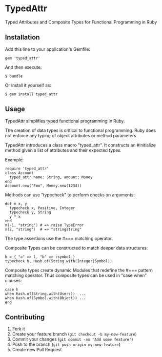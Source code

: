 # TypedAttr

Typed Attributes and Composite Types for Functional Programming in Ruby

## Installation

Add this line to your application's Gemfile:

    gem 'typed_attr'

And then execute:

    $ bundle

Or install it yourself as:

    $ gem install typed_attr

## Usage

TypedAttr simplifies typed functional programming in Ruby.

The creation of data types is critical to functional programming.
Ruby does not enforce any typing of object attributes or method parameters.

TypedAttr introduces a class macro "typed_attr".  It constructs an #initialize method
given a list of attributes and their expected types.

Example:

    require 'typed_attr'
    class Account
      typed_attr name: String, amount: Money
    end
    Account.new("Foo", Money.new(1234))

Methods can use "typecheck" to perform checks on arguments:

    def m x, y
      typecheck x, Positive, Integer
      typecheck y, String
      y * x
    end
    m(-1, "string") # => raise TypeError
    m(2, "string")  # => "stringstring"

The type assertions use the #=== matching operator.

Composite Types can be constructed to match deeper data structures:

    h = { "a" => 1, "b" => :symbol }
    typecheck h, Hash.of(String.with(Integer|Symbol))

Composite types create dynamic Modules that redefine the #=== pattern matching operator.
Thus composite types can be used in "case when" clauses:

    case h
    when Hash.of(String.with(Users))  ...
    when Hash.of(Symbol.with(Object)) ...
    end

## Contributing

1. Fork it
2. Create your feature branch (`git checkout -b my-new-feature`)
3. Commit your changes (`git commit -am 'Add some feature'`)
4. Push to the branch (`git push origin my-new-feature`)
5. Create new Pull Request
